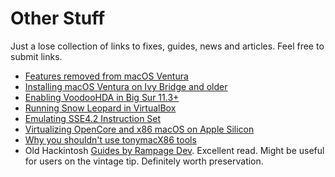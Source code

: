 # Other Stuff
Just a lose collection of links to fixes, guides, news and articles. Feel free to submit links.

- [Features removed from macOS Ventura](https://github.com/dortania/OpenCore-Legacy-Patcher/issues/998)
- [Installing macOS Ventura on Ivy Bridge and older](https://forums.macrumors.com/threads/oc-ventura-install-on-cmp-5-1.2347310/?post=31172042#post-31172042)
- [Enabling VoodooHDA in Big Sur 11.3+](https://www.insanelymac.com/forum/topic/314406-voodoohda-299/?do=findComment&comment=2756841)
- [Running Snow Leopard in VirtualBox](https://www.youtube.com/watch?v=b2fgOPvkmH8)
- [Emulating SSE4.2 Instruction Set](https://forums.macrumors.com/threads/mp3-1-others-sse-4-2-emulation-to-enable-amd-metal-driver.2206682/)
- [Virtualizing OpenCore and x86 macOS on Apple Silicon](https://khronokernel.github.io/apple/silicon/2021/01/17/QEMU-AS.html)
- [Why you shouldn't use tonymacX86 tools](https://github.com/khronokernel/Tonymacx86-stance)
- Old Hackintosh [Guides by Rampage Dev](https://web.archive.org/web/20170911113616/http://www.rampagedev.com/guides/). Excellent read. Might be useful for users on the  vintage tip. Definitely worth preservation.
